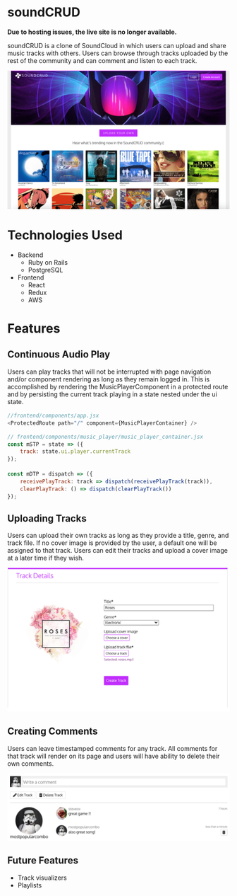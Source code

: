 # soundCRUD

**Due to hosting issues, the live site is no longer available.**

soundCRUD is a clone of SoundCloud in which users can upload and share music tracks with others. Users can browse through tracks uploaded by the rest of the community and can comment and listen to each track.

<img src="docs/soundcrud-splash.png"></img>

# Technologies Used
* Backend
  * Ruby on Rails
  * PostgreSQL
* Frontend
  * React
  * Redux
  * AWS

# Features
## Continuous Audio Play

Users can play tracks that will not be interrupted with page navigation and/or component rendering as long as they remain logged in. This is accomplished by rendering the MusicPlayerComponent in a protected route and by persisting the current track playing in a state nested under the ui state.

```javascript
//frontend/components/app.jsx
<ProtectedRoute path="/" component={MusicPlayerContainer} />
```
```javascript
// frontend/components/music_player/music_player_container.jsx
const mSTP = state => ({
    track: state.ui.player.currentTrack
});

const mDTP = dispatch => ({
    receivePlayTrack: track => dispatch(receivePlayTrack(track)),
    clearPlayTrack: () => dispatch(clearPlayTrack())
});
```

## Uploading Tracks

Users can upload their own tracks as long as they provide a title, genre, and track file. If no cover image is provided by the user, a default one will be assigned to that track. Users can edit their tracks and upload a cover image at a later time if they wish.

<img src="docs/soundcrud-upload-track.png"></img>

## Creating Comments

Users can leave timestamped comments for any track. All comments for that track will render on its page and users will have ability to delete their own comments.

<img src="docs/soundcrud-comments.png"></img>

## Future Features
* Track visualizers 
* Playlists
